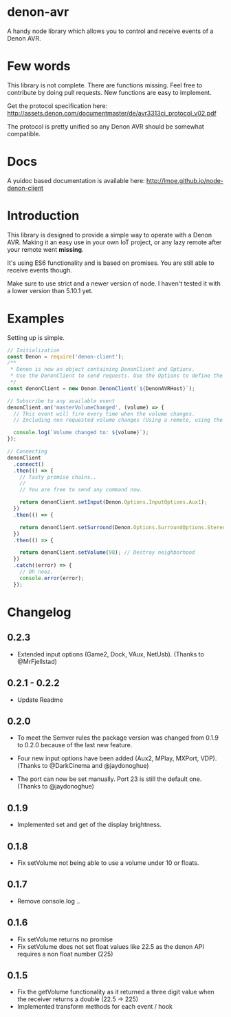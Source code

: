 # denon-avr
A handy node library which allows you to control and receive events of a Denon AVR.

# Few words

This library is not complete. There are functions missing.
Feel free to contribute by doing pull requests. New functions are easy to implement.

Get the protocol specification here:
http://assets.denon.com/documentmaster/de/avr3313ci_protocol_v02.pdf

The protocol is pretty unified so any Denon AVR should be somewhat compatible.

# Docs
A yuidoc based documentation is available here:
http://lmoe.github.io/node-denon-client

# Introduction

This library is designed to provide a simple way to operate with a Denon AVR. Making it an easy use in your own IoT project, or any lazy remote after your remote went **missing**.

It's using ES6 functionality and is based on promises. You are still able to receive events though.

Make sure to use strict and a newer version of node. I haven't tested it with a lower version than 5.10.1 yet.

# Examples

Setting up is simple.

```javascript
// Initialization
const Denon = require('denon-client');
/**
 * Denon is now an object containing DenonClient and Options.
 * Use the DenonClient to send requests. Use the Options to define the data.
 */
const denonClient = new Denon.DenonClient(`${DenonAVRHost}`);

// Subscribe to any available event
denonClient.on('masterVolumeChanged', (volume) => {
  // This event will fire every time when the volume changes.
  // Including non requested volume changes (Using a remote, using the volume wheel on the device).

  console.log(`Volume changed to: ${volume}`);
});

// Connecting
denonClient
  .connect()
  .then(() => {
    // Tasty promise chains..
    //
    // You are free to send any command now.

    return denonClient.setInput(Denon.Options.InputOptions.Aux1);
  })
  .then(() => {

    return denonClient.setSurround(Denon.Options.SurroundOptions.Stereo);
  })
  .then(() => {

    return denonClient.setVolume(98); // Destroy neighborhood
  })
  .catch((error) => {
    // Oh noez.
    console.error(error);
  });
```

# Changelog

## 0.2.3
- Extended input options (Game2, Dock, VAux, NetUsb). (Thanks to @MrFjellstad)

## 0.2.1 - 0.2.2
- Update Readme

## 0.2.0
- To meet the Semver rules the package version was changed from 0.1.9 to 0.2.0 because of the last new feature.

- Four new input options have been added (Aux2, MPlay, MXPort, VDP). (Thanks to @DarkCinema and @jaydonoghue) 

- The port can now be set manually. Port 23 is still the default one. (Thanks to @jaydonoghue) 

## 0.1.9
- Implemented set and get of the display brightness.

## 0.1.8
- Fix setVolume not being able to use a volume under 10 or floats.

## 0.1.7
- Remove console.log ..

## 0.1.6
- Fix setVolume returns no promise
- Fix setVolume does not set float values like 22.5 as the denon API requires a non float number (225)

## 0.1.5
- Fix the getVolume functionality as it returned a three digit value when the receiver returns a double (22.5 -> 225)
- Implemented transform methods for each event / hook